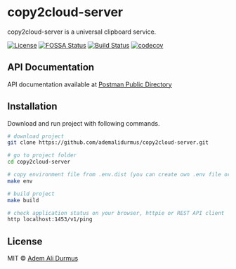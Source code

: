 # copy2cloud-server

copy2cloud-server is a universal clipboard service.

[![License](https://img.shields.io/github/license/ademalidurmus/copy2cloud-server)](https://github.com/ademalidurmus/copy2cloud-server/blob/master/LICENSE)
[![FOSSA Status](https://app.fossa.com/api/projects/git%2Bgithub.com%2Fademalidurmus%2Fcopy2cloud-server.svg?type=shield)](https://app.fossa.com/projects/git%2Bgithub.com%2Fademalidurmus%2Fcopy2cloud-server?ref=badge_shield)
[![Build Status](https://travis-ci.org/ademalidurmus/copy2cloud-server.svg?branch=master)](https://travis-ci.org/ademalidurmus/copy2cloud-server)
[![codecov](https://codecov.io/gh/ademalidurmus/copy2cloud-server/branch/master/graph/badge.svg?token=N737QM5KHP)](https://codecov.io/gh/ademalidurmus/copy2cloud-server)

## API Documentation

API documentation available at [Postman Public Directory](https://documenter.getpostman.com/view/5001481/UVeMJj4S)

## Installation

Download and run project with following commands.

```sh
# download project
git clone https://github.com/ademalidurmus/copy2cloud-server.git

# go to project folder
cd copy2cloud-server

# copy environment file from .env.dist (you can create own .env file or modify created file)
make env

# build project
make build

# check application status on your browser, httpie or REST API client
http localhost:1453/v1/ping
```

## License

MIT © [Adem Ali Durmuş](https://github.com/ademalidurmus)